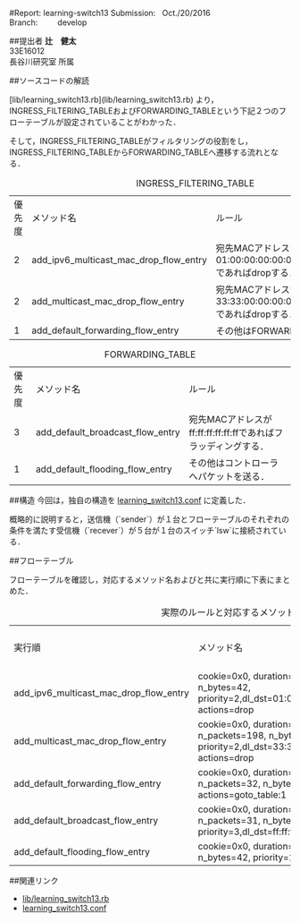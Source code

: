 #Report: learning-switch13
Submission: &nbsp; Oct./20/2016<br>
Branch: &nbsp;&nbsp;&nbsp;&nbsp;&nbsp;&nbsp;&nbsp; develop<br>






##提出者
<B>辻　健太</B><br>
33E16012<br>
長谷川研究室 所属<br>




##ソースコードの解読
 <p>[lib/learning_switch13.rb](lib/learning_switch13.rb)
より，INGRESS_FILTERING_TABLEおよびFORWARDING_TABLEという下記２つのフローテーブルが設定されていることがわかった．</p>
<p>そして，INGRESS_FILTERING_TABLEがフィルタリングの役割をし，INGRESS_FILTERING_TABLEからFORWARDING_TABLEへ遷移する流れとなる．</p>

<table>
  <caption>INGRESS_FILTERING_TABLE</caption>
  <tr>
    <td>優先度</td>
    <td>メソッド名</td>
    <td>ルール</td>
  </tr>
  <tr>
    <td>2</td>
    <td>add_ipv6_multicast_mac_drop_flow_entry</td>
    <td>宛先MACアドレスが01:00:00:00:00:00/ff:00:00:00:00:00であればdropする．</td>
  </tr>
  <tr>
    <td>2</td>
    <td>add_multicast_mac_drop_flow_entry</td>
    <td>宛先MACアドレスが33:33:00:00:00:00/ff:ff:00:00:00:00であればdropする．</td>
  </tr>
  <tr>
    <td>1</td>
    <td>add_default_forwarding_flow_entry</td>
    <td>その他はFORWARDING_TABLEへ．</td>
  </tr>
</table>

<table>
  <caption>FORWARDING_TABLE</caption>
  <tr>
    <td>優先度</td>
    <td>メソッド名</td>
    <td>ルール</td>
  </tr>
  <tr>
    <td>3</td>
    <td>add_default_broadcast_flow_entry</td>
    <td>宛先MACアドレスがff:ff:ff:ff:ff:ffであればフラッディングする．</td>
  </tr>
  <tr>
    <td>1</td>
    <td>add_default_flooding_flow_entry</td>
    <td>その他はコントローラへパケットを送る．</td>
  </tr>
</table>





##構造
今回は，独自の構造を
[learning_switch13.conf](learning_switch13.conf)
に定義した．
<p>概略的に説明すると，送信機（`sender`）が１台とフローテーブルのそれぞれの条件を満たす受信機（`recever`）が５台が１台のスイッチ`lsw`に接続されている．</p>






##フローテーブル
<p>フローテーブルを確認し，対応するメソッド名およびと共に実行順に下表にまとめた．</p>

<table>
  <caption>実際のルールと対応するメソッド名</caption>
  <tr>
    <td>実行順</td>
    <td>メソッド名</td>
    <td>ルール</td>
  </tr>
  <tr>
    <td>add_ipv6_multicast_mac_drop_flow_entry</td>
    <td>cookie=0x0, duration=43.75s, table=0, n_packets=1, n_bytes=42, priority=2,dl_dst=01:00:00:00:00:00/ff:00:00:00:00:00 actions=drop</td>
  </tr>
  <tr>
    <td>add_multicast_mac_drop_flow_entry</td>
    <td>cookie=0x0, duration=43.713s, table=0, n_packets=198, n_bytes=34346, priority=2,dl_dst=33:33:00:00:00:00/ff:ff:00:00:00:00 actions=drop</td>
  </tr>
  <tr>
    <td>add_default_forwarding_flow_entry</td>
    <td>cookie=0x0, duration=43.713s, table=0, n_packets=32, n_bytes=10344, priority=1 actions=goto_table:1</td>
  </tr>
  <tr>
    <td>add_default_broadcast_flow_entry</td>
    <td>cookie=0x0, duration=43.713s, table=1, n_packets=31, n_bytes=10302, priority=3,dl_dst=ff:ff:ff:ff:ff:ff actions=FLOOD</td>
  </tr>
  <tr>
    <td>add_default_flooding_flow_entry</td>
    <td>cookie=0x0, duration=43.713s, table=1, n_packets=1, n_bytes=42, priority=1 actions=CONTROLLER:65535</td>
  </tr>
</table>








##関連リンク
* [lib/learning_switch13.rb](lib/learning_switch13.rb)
* [learning_switch13.conf](learning_switch13.conf)
